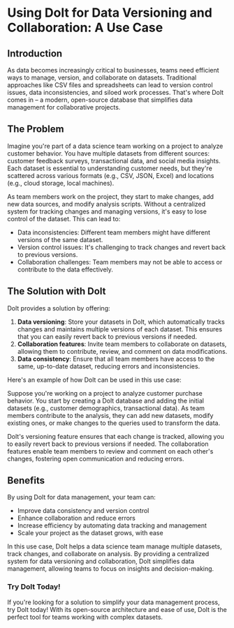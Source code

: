 # Using Dolt for Data Versioning and Collaboration: A Use Case

## Introduction

As data becomes increasingly critical to businesses, teams need efficient ways to manage, version, and collaborate on datasets. Traditional approaches like CSV files and spreadsheets can lead to version control issues, data inconsistencies, and siloed work processes. That's where Dolt comes in – a modern, open-source database that simplifies data management for collaborative projects.

## The Problem

Imagine you're part of a data science team working on a project to analyze customer behavior. You have multiple datasets from different sources: customer feedback surveys, transactional data, and social media insights. Each dataset is essential to understanding customer needs, but they're scattered across various formats (e.g., CSV, JSON, Excel) and locations (e.g., cloud storage, local machines).

As team members work on the project, they start to make changes, add new data sources, and modify analysis scripts. Without a centralized system for tracking changes and managing versions, it's easy to lose control of the dataset. This can lead to:

* Data inconsistencies: Different team members might have different versions of the same dataset.
* Version control issues: It's challenging to track changes and revert back to previous versions.
* Collaboration challenges: Team members may not be able to access or contribute to the data effectively.

## The Solution with Dolt

Dolt provides a solution by offering:

1. **Data versioning**: Store your datasets in Dolt, which automatically tracks changes and maintains multiple versions of each dataset. This ensures that you can easily revert back to previous versions if needed.
2. **Collaboration features**: Invite team members to collaborate on datasets, allowing them to contribute, review, and comment on data modifications.
3. **Data consistency**: Ensure that all team members have access to the same, up-to-date dataset, reducing errors and inconsistencies.

Here's an example of how Dolt can be used in this use case:

Suppose you're working on a project to analyze customer purchase behavior. You start by creating a Dolt database and adding the initial datasets (e.g., customer demographics, transactional data). As team members contribute to the analysis, they can add new datasets, modify existing ones, or make changes to the queries used to transform the data.

Dolt's versioning feature ensures that each change is tracked, allowing you to easily revert back to previous versions if needed. The collaboration features enable team members to review and comment on each other's changes, fostering open communication and reducing errors.

## Benefits

By using Dolt for data management, your team can:

* Improve data consistency and version control
* Enhance collaboration and reduce errors
* Increase efficiency by automating data tracking and management
* Scale your project as the dataset grows, with ease

In this use case, Dolt helps a data science team manage multiple datasets, track changes, and collaborate on analysis. By providing a centralized system for data versioning and collaboration, Dolt simplifies data management, allowing teams to focus on insights and decision-making.

### Try Dolt Today!

If you're looking for a solution to simplify your data management process, try Dolt today! With its open-source architecture and ease of use, Dolt is the perfect tool for teams working with complex datasets.